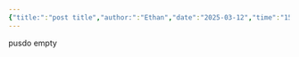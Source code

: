 ```yaml
---
{"title:":"post title","author:":"Ethan","date":"2025-03-12","time":"15:59:07","dg-publish":true,"dg-note-icon":"📌","dg-pinned":"false","dg-home":"true","tags":["tag1","tag2","tag3","gardenEntry"],"catalog":"catalog1","permalink":"/test/","pinned":"false","dgPassFrontmatter":true,"created":"2025-03-12T16:05:19.379+01:00","updated":"2025-03-12T16:20:01.003+01:00"}
---
```


pusdo empty